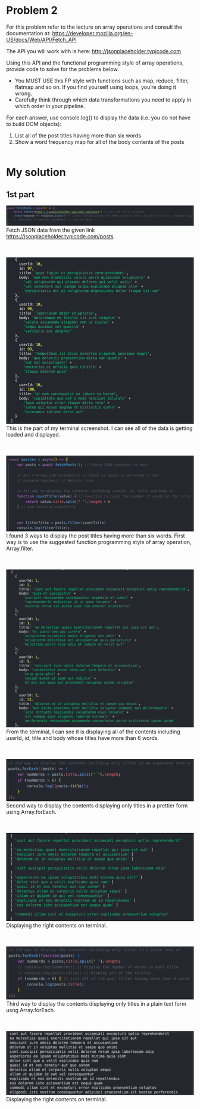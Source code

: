 # Problem 2

For this problem refer to the lecture on array operations and consult the documentation at:
https://developer.mozilla.org/en-US/docs/Web/API/Fetch_API

The API you will work with is here:
http://jsonplaceholder.typicode.com

Using this API and the functional programming style of array operations, provide code to solve for the problems below. 
- You MUST USE this FP style with functions such as map, reduce, filter, flatmap and so on. 
  If you find yourself using loops, you’re doing it wrong. 
- Carefully think through which data transformations you need to apply in which order in your pipeline.

For each answer, use console.log() to display the data (i.e. you do not have to build DOM objects):
1. List all of the post titles having more than six words
2. Show a word frequency map for all of the body contents of the posts
</br></br>

# My solution
## 1st part 

![Sketch](/images/fetch.png)  
Fetch JSON data from the given link https://jsonplaceholder.typicode.com/posts.

</br></br>
![Sketch](/images/con1.png)</br>
This is the part of my terminal screenshot. I can see all of the data is getting loaded and displayed.

</br></br>
![Sketch](/images/con2.png) 
I found 3 ways to display the post titles having more than six words.
First way is to use the suggested function programming style of array operation, Array.filter. 

</br></br>
![Sketch](/images/con3.png) 
From the terminal, I can see it is displaying all of the contents including userId, id, title and body whose titles have more than 6 words.

</br></br>
![Sketch](/images/con4.png) 
Second way to display the contents displaying only titles in a prettier form using Array.forEach.

</br></br>
![Sketch](/images/con5.png) 
Displaying the right contents on terminal.


</br></br>
![Sketch](/images/con6.png) 
Third way to display the contents displaying only titles in a plain text form usng Array.forEach. 

</br></br>
![Sketch](/images/con7.png) 
Displaying the right contents on terminal.






